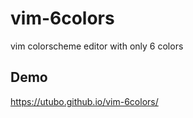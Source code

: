 # vim-6colors
vim colorscheme editor with only  6 colors

## Demo
https://utubo.github.io/vim-6colors/
